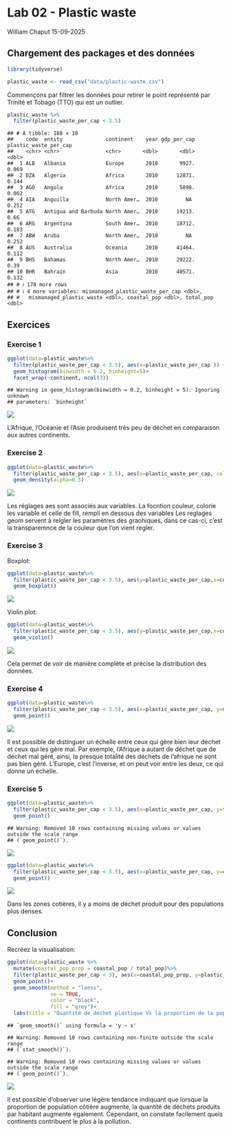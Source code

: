 Lab 02 - Plastic waste
================
William Chaput
15-09-2025

## Chargement des packages et des données

``` r
library(tidyverse) 
```

``` r
plastic_waste <- read_csv("data/plastic-waste.csv")
```

Commençons par filtrer les données pour retirer le point représenté par
Trinité et Tobago (TTO) qui est un outlier.

``` r
plastic_waste %>%
  filter(plastic_waste_per_cap < 3.5)
```

    ## # A tibble: 188 × 10
    ##    code  entity              continent    year gdp_per_cap plastic_waste_per_cap
    ##    <chr> <chr>               <chr>       <dbl>       <dbl>                 <dbl>
    ##  1 ALB   Albania             Europe       2010       9927.                 0.069
    ##  2 DZA   Algeria             Africa       2010      12871.                 0.144
    ##  3 AGO   Angola              Africa       2010       5898.                 0.062
    ##  4 AIA   Anguilla            North Amer…  2010         NA                  0.252
    ##  5 ATG   Antigua and Barbuda North Amer…  2010      19213.                 0.66 
    ##  6 ARG   Argentina           South Amer…  2010      18712.                 0.183
    ##  7 ABW   Aruba               North Amer…  2010         NA                  0.252
    ##  8 AUS   Australia           Oceania      2010      41464.                 0.112
    ##  9 BHS   Bahamas             North Amer…  2010      29222.                 0.39 
    ## 10 BHR   Bahrain             Asia         2010      40571.                 0.132
    ## # ℹ 178 more rows
    ## # ℹ 4 more variables: mismanaged_plastic_waste_per_cap <dbl>,
    ## #   mismanaged_plastic_waste <dbl>, coastal_pop <dbl>, total_pop <dbl>

## Exercices

### Exercise 1

``` r
ggplot(data=plastic_waste%>%
  filter(plastic_waste_per_cap < 3.5), aes(x=plastic_waste_per_cap )) +
  geom_histogram(binwidth = 0.2, binheight=5)+
  facet_wrap(~continent, ncol(3))
```

    ## Warning in geom_histogram(binwidth = 0.2, binheight = 5): Ignoring unknown
    ## parameters: `binheight`

![](lab-02_files/figure-gfm/plastic-waste-continent-1.png)<!-- -->

L’Afrique, l’Océanie et l’Asie produisent très peu de déchet en
comparaison aux autres continents.

### Exercise 2

``` r
ggplot(data=plastic_waste%>%
  filter(plastic_waste_per_cap < 3.5), aes(x=plastic_waste_per_cap, color=continent, fill=continent )) +
  geom_density(alpha=0.5)
```

![](lab-02_files/figure-gfm/plastic-waste-density-1.png)<!-- -->

Les réglages aes sont associés aux variables. La focntion couleur,
colorie les variable et celle de fill, rempli en dessous des variables
Les reglages geom servent à relgler les paramètres des graohiques, dans
ce cas-ci, c’est la transparemnce de la couleur que l’on vient regler.

### Exercise 3

Boxplot:

``` r
ggplot(data=plastic_waste%>%
  filter(plastic_waste_per_cap < 3.5), aes(y=plastic_waste_per_cap,x=continent)) +
  geom_boxplot()
```

![](lab-02_files/figure-gfm/plastic-waste-boxplot-1.png)<!-- -->

Violin plot:

``` r
ggplot(data=plastic_waste%>%
  filter(plastic_waste_per_cap < 3.5), aes(y=plastic_waste_per_cap,x=continent)) +
  geom_violin()
```

![](lab-02_files/figure-gfm/plastic-waste-violin-1.png)<!-- -->

Cela permet de voir de manière complète et précise la distribution des
données.

### Exercise 4

``` r
ggplot(data=plastic_waste%>%
  filter(plastic_waste_per_cap < 3.5), aes(x=plastic_waste_per_cap, y=mismanaged_plastic_waste_per_cap, color=continent)) +
  geom_point()
```

![](lab-02_files/figure-gfm/plastic-waste-mismanaged-1.png)<!-- -->

Il est possible de distinguer un échelle entre ceux qui gère bien leur
déchet et ceux qui les gère mal. Par exemple, l’Afrique a autant de
déchet que de déchet mal géré, ainsi, la presque totalité des déchets de
l’afrique ne sont pas bien géré. L’Europe, c’est l’inverse, et on peut
voir entre les deux, ce qui donne un échelle.

### Exercise 5

``` r
ggplot(data=plastic_waste%>%
  filter(plastic_waste_per_cap < 3.5), aes(x=plastic_waste_per_cap, y=total_pop, color=continent)) +
  geom_point()
```

    ## Warning: Removed 10 rows containing missing values or values outside the scale range
    ## (`geom_point()`).

![](lab-02_files/figure-gfm/plastic-waste-population-total-1.png)<!-- -->

``` r
ggplot(data=plastic_waste%>%
  filter(plastic_waste_per_cap < 3.5), aes(x=plastic_waste_per_cap, y=coastal_pop, color=continent)) +
  geom_point()
```

![](lab-02_files/figure-gfm/plastic-waste-population-coastal-1.png)<!-- -->

Dans les zones cotières, il y a moins de déchet produit pour des
populations plus denses.

## Conclusion

Recréez la visualisation:

``` r
ggplot(data=plastic_waste %>%
  mutate(coastal_pop_prop = coastal_pop / total_pop)%>%
  filter(plastic_waste_per_cap < 3), aes(x=coastal_pop_prop, y=plastic_waste_per_cap, color=continent)) +
  geom_point()+
  geom_smooth(method = "loess",
              se = TRUE,      
              color = "black",
              fill = "grey")+
  labs(title = "Quantité de déchet plastique Vs la proportion de la population côtière" ,subtitle = "Selon le continent", x= "Proportion de la population côtière", y= "Nombre de déchet plastique par habitant" )
```

    ## `geom_smooth()` using formula = 'y ~ x'

    ## Warning: Removed 10 rows containing non-finite outside the scale range
    ## (`stat_smooth()`).

    ## Warning: Removed 10 rows containing missing values or values outside the scale range
    ## (`geom_point()`).

![](lab-02_files/figure-gfm/recreate-viz-1.png)<!-- -->

Il est possible d’observer une légère tendance indiquant que lorsque la
proportion de population côtière augmente, la quantité de déchets
produits par habitant augmente également. Cependant, on constate
facilement quels continents contribuent le plus à la pollution.
